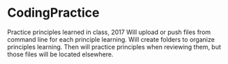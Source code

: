 # CodingPractice
Practice principles learned in class, 2017
Will upload or push files from command line for each principle learning.
Will create folders to organize principles learning.
Then will practice principles when reviewing them, but those files will be located elsewhere.
